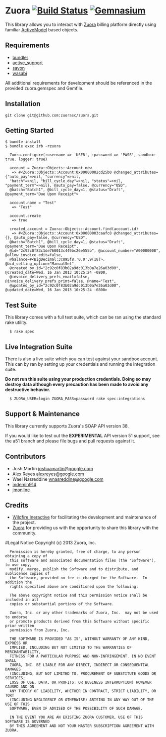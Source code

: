 # Zuora [![Build Status](https://secure.travis-ci.org/wildfireapp/zuora.png?branch=master)](http://travis-ci.org/wildfireapp/zuora) [![Gemnasium](https://gemnasium.com/wildfireapp/zuora.png)](https://gemnasium.com/wildfireapp/zuora)

This library allows you to interact with [Zuora](http://www.zuora.com) billing platform directly using
familiar [ActiveModel](https://github.com/rails/rails/tree/master/activemodel) based objects.

## Requirements
  * [bundler](https://github.com/carlhuda/bundler)
  * [active_support](https://github.com/rails/rails/tree/master/activesupport)
  * [savon](https://github.com/savonrb/savon)
  * [wasabi](https://github.com/savonrb/wasabi)

All additional requirements for development should be referenced in the provided zuora.gemspec and Gemfile.

## Installation

    git clone git@github.com:zuorasc/zuora.git

## Getting Started

    $ bundle install
    $ bundle exec irb -rzuora

```
  Zuora.configure(:username => 'USER', :password => 'PASS', sandbox: true, logger: true)

  account = Zuora::Objects::Account.new
   => #<Zuora::Objects::Account:0x00000002cd25b0 @changed_attributes={"auto_pay"=>nil, "currency"=>nil,
  "batch"=>nil, "bill_cycle_day"=>nil, "status"=>nil, "payment_term"=>nil}, @auto_pay=false, @currency="USD",
  @batch="Batch1", @bill_cycle_day=1, @status="Draft", @payment_term="Due Upon Receipt">

  account.name = "Test"
   => "Test"

  account.create
   => true

  created_account = Zuora::Objects::Account.find(account.id)
   => #<Zuora::Objects::Account:0x00000003caafc8 @changed_attributes={}, @auto_pay=false, @currency="USD",
  @batch="Batch1", @bill_cycle_day=1, @status="Draft", @payment_term="Due Upon Receipt",
  @id="2c92c0f83c1de760013c449bc26e555b", @account_number="A00000008", @allow_invoice_edit=false,
  @balance=#<BigDecimal:3c895f8,'0.0',9(18)>, @bcd_setting_option="ManualSet",
  @created_by_id="2c92c0f83b02a9dc013b0a7e26a03d00", @created_date=Wed, 16 Jan 2013 10:25:24 -0800,
  @invoice_delivery_prefs_email=false, @invoice_delivery_prefs_print=false, @name="Test",
  @updated_by_id="2c92c0f83b02a9dc013b0a7e26a03d00", @updated_date=Wed, 16 Jan 2013 10:25:24 -0800>
```


## Test Suite
  This library comes with a full test suite, which can be ran using the standard rake utility.

      $ rake spec

## Live Integration Suite
  There is also a live suite which you can test against your sandbox account.
  This can by ran by setting up your credentials and running the integration suite.

  **Do not run this suite using your production credentials. Doing so may destroy
  data although every precaution has been made to avoid any destructive behavior.**

      $ ZUORA_USER=login ZUORA_PASS=password rake spec:integrations

## Support & Maintenance
  This library currently supports Zuora's SOAP API version 38.

  If you would like to test out the **EXPERIMENTAL** API version 51 support, see
  the a51 branch and please file bugs and pull requests against it.

## Contributors
  * Josh Martin <joshuamartin@google.com>
  * Alex Reyes <alexreyes@google.com>
  * Wael Nasreddine <wnasreddine@google.com>
  * [mdemin914](http://github.com/mdemin914)
  * [jmonline](http://github.com/jmonline)

## Credits
  * [Wildfire Ineractive](http://www.wildfireapp.com) for facilitating the development and maintenance of the project.
  * [Zuora](http://www.zuora.com) for providing us with the opportunity to share this library with the community.

#Legal Notice
      Copyright (c) 2013 Zuora, Inc.
	  
      Permission is hereby granted, free of charge, to any person obtaining a copy of 
	  this software and associated documentation files (the "Software"), to use copy, 
	  modify, merge, publish the Software and to distribute, and sublicense copies of 
	  the Software, provided no fee is charged for the Software.  In addition the
	  rights specified above are conditioned upon the following:
	
	  The above copyright notice and this permission notice shall be included in all
	  copies or substantial portions of the Software.
	
	  Zuora, Inc. or any other trademarks of Zuora, Inc.  may not be used to endorse
	  or promote products derived from this Software without specific prior written
	  permission from Zuora, Inc.
	
	  THE SOFTWARE IS PROVIDED "AS IS", WITHOUT WARRANTY OF ANY KIND, EXPRESS OR
	  IMPLIED, INCLUDING BUT NOT LIMITED TO THE WARRANTIES OF MERCHANTABILITY,
	  FITNESS FOR A PARTICULAR PURPOSE AND NON-INFRINGEMENT. IN NO EVENT SHALL
	  ZUORA, INC. BE LIABLE FOR ANY DIRECT, INDIRECT OR CONSEQUENTIAL DAMAGES
	  (INCLUDING, BUT NOT LIMITED TO, PROCUREMENT OF SUBSTITUTE GOODS OR SERVICES;
	  LOSS OF USE, DATA, OR PROFITS; OR BUSINESS INTERRUPTION) HOWEVER CAUSED AND ON
	  ANY THEORY OF LIABILITY, WHETHER IN CONTRACT, STRICT LIABILITY, OR TORT
	  (INCLUDING NEGLIGENCE OR OTHERWISE) ARISING IN ANY WAY OUT OF THE USE OF THIS
	  SOFTWARE, EVEN IF ADVISED OF THE POSSIBILITY OF SUCH DAMAGE.  
	
	  IN THE EVENT YOU ARE AN EXISTING ZUORA CUSTOMER, USE OF THIS SOFTWARE IS GOVERNED
	  BY THIS AGREEMENT AND NOT YOUR MASTER SUBSCRIPTION AGREEMENT WITH ZUORA.
